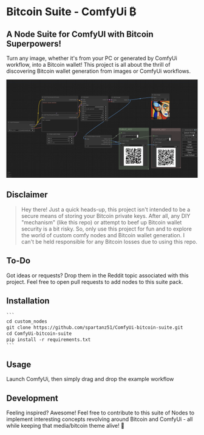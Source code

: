 # Bitcoin Suite - ComfyUi ₿

## A Node Suite for ComfyUI with Bitcoin Superpowers!

Turn any image, whether it's from your PC or generated by ComfyUi workflow, into a Bitcoin wallet! 
This project is all about the thrill of discovering Bitcoin wallet generation from images or ComfyUi workflows.

![Workflow Image](doc/workflow.png)

## Disclaimer

> Hey there! Just a quick heads-up, this project isn't intended to be a secure means of storing your Bitcoin private keys. After all, any DIY "mechanism" (like this repo) or attempt to beef up Bitcoin wallet security is a bit risky. So, only use this project for fun and to explore the world of custom comfy nodes and Bitcoin wallet generation. I can't be held responsible for any Bitcoin losses due to using this repo.

## To-Do

Got ideas or requests? Drop them in the Reddit topic associated with this project. 
Feel free to open pull requests to add nodes to this suite pack.

## Installation

    ```
    cd custom_nodes
    git clone https://github.com/spartanz51/ComfyUi-bitcoin-suite.git
    cd ComfyUi-bitcoin-suite
    pip install -r requirements.txt
    ```
    
## Usage

Launch ComfyUi, then simply drag and drop the example workflow

## Development

Feeling inspired? Awesome!
Feel free to contribute to this suite of Nodes to implement interesting concepts revolving around Bitcoin and ComfyUi - all while keeping that media/bitcoin theme alive! 🎉
